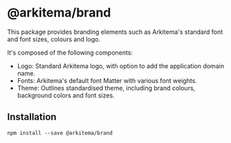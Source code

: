 # @arkitema/brand

This package provides branding elements such as Arkitema's standard font and font sizes, colours and logo.

It's composed of the following components:

- Logo: Standard Arkitema logo, with option to add the application domain name.
- Fonts: Arkitema's default font Matter with various font weights.
- Theme: Outlines standardised theme, including brand colours, background colors and font sizes.

## Installation

```
npm install --save @arkitema/brand
```

